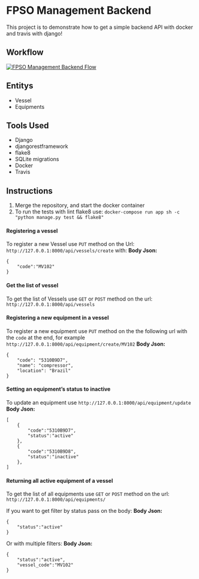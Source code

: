 # FPSO Management Backend
This project is to demonstrate how to get a simple backend API with docker and travis with django!

## Workflow
[![FPSO Management Backend Flow](https://user-images.githubusercontent.com/7622553/95813333-088adc80-0cee-11eb-9beb-805238d8f9df.png)](https://whimsical.com/UG7Yb1dtYLgPRB7JBnRjoe)

## Entitys
* Vessel
* Equipments

## Tools Used
* Django
* djangorestframework
* flake8
* SQLite migrations
* Docker
* Travis

## Instructions
1. Merge the repository, and start the docker container
2. To run the tests with lint flake8 use:
    `docker-compose run app sh -c "python manage.py test && flake8"`

#### Registering a vessel
To register a new Vessel use `PUT` method on the Url: `http://127.0.0.1:8000/api/vessels/create` with:
**Body Json:**
```
{
	"code":"MV102"
}
```

#### Get the list of vessel
To get the list of Vessels use `GET` or `POST` method on the url: `http://127.0.0.1:8000/api/vessels`

#### Registering a new equipment in a vessel
To register a new equipment use `PUT` method on the the following url with the `code` at the end, for example `http://127.0.0.1:8000/api/equipment/create/MV102`
**Body Json:**
```
{
	"code": "5310B9D7",
	"name": "compressor",
	"location": "Brazil"
}
```

#### Setting an equipment’s status to inactive
To update an equipment use `http://127.0.0.1:8000/api/equipment/update`
**Body Json:**
```
[
	{
		"code":"5310B9D7",
		"status":"active"
	},
    {
		"code":"5310B9D8",
		"status":"inactive"
	},
]
```

#### Returning all active equipment of a vessel
To get the list of all equipments use `GET` or `POST` method on the url: `http://127.0.0.1:8000/api/equipments/`

If you want to get filter by status pass on the body:
**Body Json:**
```
{
	"status":"active"
}
```

Or with multiple filters:
**Body Json:**
```
{
	"status":"active",
	"vessel_code":"MV102"
}
```
